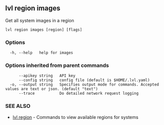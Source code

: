 ## lvl region images

Get all system images in a region

```
lvl region images [region] [flags]
```

### Options

```
  -h, --help   help for images
```

### Options inherited from parent commands

```
      --apikey string   API key
      --config string   config file (default is $HOME/.lvl.yaml)
  -o, --output string   Specifies output mode for commands. Accepted values are text or json. (default "text")
      --trace           Do detailed network request logging
```

### SEE ALSO

* [lvl region](lvl_region.md)	 - Commands to view available regions for systems

